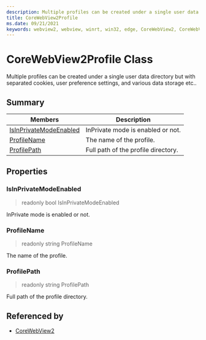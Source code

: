```yaml
---
description: Multiple profiles can be created under a single user data directory but with separated cookies, user preference settings, and various data storage etc..
title: CoreWebView2Profile
ms.date: 09/21/2021
keywords: webview2, webview, winrt, win32, edge, CoreWebView2, CoreWebView2Controller, browser control, edge html, CoreWebView2Profile
---
```


# CoreWebView2Profile Class



Multiple profiles can be created under a single user data directory but with separated cookies, user preference settings, and various data storage etc..

## Summary

Members|Description
--|--
[IsInPrivateModeEnabled](#isinprivatemodeenabled) | InPrivate mode is enabled or not.
[ProfileName](#profilename) | The name of the profile.
[ProfilePath](#profilepath) | Full path of the profile directory.

## Properties

### IsInPrivateModeEnabled

> readonly  bool IsInPrivateModeEnabled

InPrivate mode is enabled or not.

### ProfileName

> readonly  string ProfileName

The name of the profile.

### ProfilePath

> readonly  string ProfilePath

Full path of the profile directory.






## Referenced by

- [CoreWebView2](corewebview2.md)
